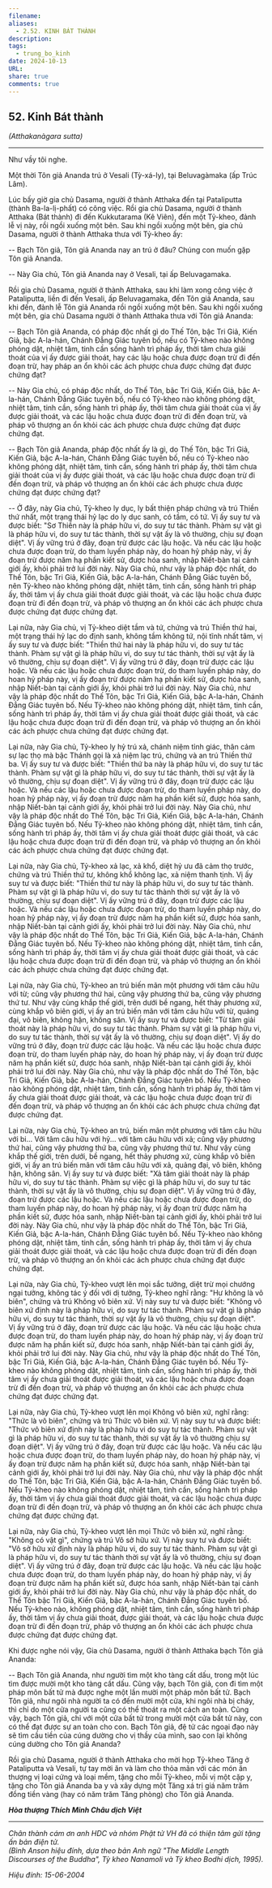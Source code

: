 ```yaml
---
filename: 
aliases:
  - 2.52. KINH BÁT THÀNH
description: 
tags:
  - trung_bo_kinh
date: 2024-10-13
URL: 
share: true
comments: true
---
```

## 52. Kinh Bát thành  
_(Atthakanàgara sutta)_

---

Như vầy tôi nghe.

Một thời Tôn giả Ananda trú ở Vesali (Tỳ-xá-ly), tại Beluvagàmaka (ấp Trúc Lâm).

Lúc bấy giờ gia chủ Dasama, người ở thành Atthaka đến tại Pataliputta (thành Ba-la-lị-phất) có công việc. Rồi gia chủ Dasama, người ở thành Atthaka (Bát thành) đi đến Kukkutarama (Kê Viên), đến một Tỷ-kheo, đảnh lễ vị này, rồi ngồi xuống một bên. Sau khi ngồi xuống một bên, gia chủ Dasama, người ở thành Atthaka thưa với Tỷ-kheo ấy:

-- Bạch Tôn giả, Tôn giả Ananda nay an trú ở đâu? Chúng con muốn gặp Tôn giả Ananda.

-- Này Gia chủ, Tôn giả Ananda nay ở Vesali, tại ấp Beluvagamaka.

Rồi gia chủ Dasama, người ở thành Atthaka, sau khi làm xong công việc ở Pataliputta, liền đi đến Vesali, ấp Beluvagamaka, đến Tôn giả Ananda, sau khi đến, đảnh lễ Tôn giả Ananda rồi ngồi xuống một bên. Sau khi ngồi xuống một bên, gia chủ Dasama người ở thành Atthaka thưa với Tôn giả Ananda:

-- Bạch Tôn giả Ananda, có pháp độc nhất gì do Thế Tôn, bậc Tri Giả, Kiến Giả, bậc A-la-hán, Chánh Ðẳng Giác tuyên bố, nếu có Tỷ-kheo nào không phóng dật, nhiệt tâm, tinh cần sống hành trì pháp ấy, thời tâm chưa giải thoát của vị ấy được giải thoát, hay các lậu hoặc chưa được đoạn trừ đi đến đoạn trừ, hay pháp an ổn khỏi các ách phược chưa được chứng đạt được chứng đạt?

-- Này Gia chủ, có pháp độc nhất, do Thế Tôn, bậc Tri Giả, Kiến Giả, bậc A-la-hán, Chánh Ðẳng Giác tuyên bố, nếu có Tỷ-kheo nào không phóng dật, nhiệt tâm, tinh cần, sống hành trì pháp ấy, thời tâm chưa giải thoát của vị ấy được giải thoát, và các lậu hoặc chưa được đoạn trừ đi đến đoạn trừ, và pháp vô thượng an ổn khỏi các ách phược chưa được chứng đạt được chứng đạt.

-- Bạch Tôn giả Ananda, pháp độc nhất ấy là gì, do Thế Tôn, bậc Tri Giả, Kiến Giả, bậc A-la-hán, Chánh Ðẳng Giác tuyên bố, nếu có Tỷ-kheo nào không phóng dật, nhiệt tâm, tinh cần, sống hành trì pháp ấy, thời tâm chưa giải thoát của vị ấy được giải thoát, và các lậu hoặc chưa được đoạn trừ đi đến đoạn trừ, và pháp vô thượng an ổn khỏi các ách phược chưa được chứng đạt được chứng đạt?

-- Ở đây, này Gia chủ, Tỷ-kheo ly dục, ly bất thiện pháp chứng và trú Thiền thứ nhất, một trạng thái hỷ lạc do ly dục sanh, có tầm, có tứ. Vị ấy suy tư và được biết: "Sơ Thiền này là pháp hữu vi, do suy tư tác thành. Phàm sự vật gì là pháp hữu vi, do suy tư tác thành, thời sự vật ấy là vô thường, chịu sự đoạn diệt". Vị ấy vững trú ở đây, đoạn trừ được các lậu hoặc. Và nếu các lậu hoặc chưa được đoạn trừ, do tham luyến pháp này, do hoan hỷ pháp này, vị ấy đoạn trừ được năm hạ phần kiết sử, được hóa sanh, nhập Niết-bàn tại cảnh giới ấy, khỏi phải trở lui đời này. Này Gia chủ, như vậy là pháp độc nhất, do Thế Tôn, bậc Tri Giả, Kiến Giả, bậc A-la-hán, Chánh Ðẳng Giác tuyên bố, nên Tỷ-kheo nào không phóng dật, nhiệt tâm, tinh cần, sống hành trì pháp ấy, thời tâm vị ấy chưa giải thoát được giải thoát, và các lậu hoặc chưa được đoạn trừ đi đến đoạn trừ, và pháp vô thượng an ổn khỏi các ách phược chưa được chứng đạt được chứng đạt.

Lại nữa, này Gia chủ, vị Tỷ-kheo diệt tầm và tứ, chứng và trú Thiền thứ hai, một trạng thái hỷ lạc do định sanh, không tầm không tứ, nội tĩnh nhất tâm, vị ấy suy tư và được biết: "Thiền thứ hai này là pháp hữu vi, do suy tư tác thành. Phàm sự vật gì là pháp hữu vi, do suy tư tác thành, thời sự vật ấy là vô thường, chịu sự đoạn diệt". Vị ấy vững trú ở đây, đoạn trừ được các lậu hoặc. Và nếu các lậu hoặc chưa được đoạn trừ, do tham luyến pháp này, do hoan hỷ pháp này, vị ấy đoạn trừ được năm hạ phần kiết sử, được hóa sanh, nhập Niết-bàn tại cảnh giới ấy, khỏi phải trở lui đời này. Này Gia chủ, như vậy là pháp độc nhất do Thế Tôn, bậc Tri Giả, Kiến Giả, bậc A-la-hán, Chánh Ðẳng Giác tuyên bố. Nếu Tỷ-kheo nào không phóng dật, nhiệt tâm, tinh cần, sống hành trì pháp ấy, thời tâm vị ấy chưa giải thoát được giải thoát, và các lậu hoặc chưa được đoạn trừ đi đến đoạn trừ, và pháp vô thượng an ổn khỏi các ách phược chưa chứng đạt được chứng đạt.

Lại nữa, này Gia chủ, Tỷ-kheo ly hỷ trú xả, chánh niệm tỉnh giác, thân cảm sự lạc thọ mà bậc Thánh gọi là xả niệm lạc trú, chứng và an trú Thiền thứ ba. Vị ấy suy tư và được biết: "Thiền thứ ba này là pháp hữu vi, do suy tư tác thành. Phàm sự vật gì là pháp hữu vi, do suy tư tác thành, thời sự vật ấy là vô thường, chịu sự đoạn diệt". Vị ấy vững trú ở đây, đoạn trừ được các lậu hoặc. Và nếu các lậu hoặc chưa được đoạn trừ, do tham luyến pháp này, do hoan hỷ pháp này, vị ấy đoạn trừ được năm hạ phần kiết sử, được hóa sanh, nhập Niết-bàn tại cảnh giới ấy, khỏi phải trở lui đời này. Này Gia chủ, như vậy là pháp độc nhất do Thế Tôn, bậc Tri Giả, Kiến Giả, bậc A-la-hán, Chánh Ðẳng Giác tuyên bố. Nếu Tỷ-kheo nào không phóng dật, nhiệt tâm, tinh cần, sống hành trì pháp ấy, thời tâm vị ấy chưa giải thoát được giải thoát, và các lậu hoặc chưa được đoạn trừ đi đến đoạn trừ, và pháp vô thượng an ổn khỏi các ách phược chưa chứng đạt được chứng đạt.

Lại nữa, này Gia chủ, Tỷ-kheo xả lạc, xả khổ, diệt hỷ ưu đã cảm thọ trước, chứng và trú Thiền thứ tư, không khổ không lạc, xả niệm thanh tịnh. Vị ấy suy tư và được biết: "Thiền thứ tư này là pháp hữu vi, do suy tư tác thành. Phàm sự vật gì là pháp hữu vi, do suy tư tác thành thời sự vật ấy là vô thường, chịu sự đoạn diệt". Vị ấy vững trú ở đây, đoạn trừ được các lậu hoặc. Và nếu các lậu hoặc chưa được đoạn trừ, do tham luyến pháp này, do hoan hỷ pháp này, vị ấy đoạn trừ được năm hạ phần kiết sử, được hóa sanh, nhập Niết-bàn tại cảnh giới ấy, khỏi phải trở lui đời này. Này Gia chủ, như vậy là pháp độc nhất do Thế Tôn, bậc Tri Giả, Kiến Giả, bậc A-la-hán, Chánh Ðẳng Giác tuyên bố. Nếu Tỷ-kheo nào không phóng dật, nhiệt tâm, tinh cần, sống hành trì pháp ấy, thời tâm vị ấy chưa giải thoát được giải thoát, và các lậu hoặc chưa được đoạn trừ đi đến đoạn trừ, và pháp vô thượng an ổn khỏi các ách phược chưa chứng đạt được chứng đạt.

Lại nữa, này Gia chủ, Tỷ-kheo an trú biến mãn một phương với tâm câu hữu với từ; cũng vậy phương thứ hai, cũng vậy phương thứ ba, cũng vậy phương thứ tư. Như vậy cùng khắp thế giới, trên dưới bề ngang, hết thảy phương xứ, cùng khắp vô biên giới, vị ấy an trú biến mãn với tâm câu hữu với từ, quảng đại, vô biên, không hận, không sân. Vị ấy suy tư và được biết: "Từ tâm giải thoát này là pháp hữu vi, do suy tư tác thành. Phàm sự vật gì là pháp hữu vi, do suy tư tác thành, thời sự vật ấy là vô thường, chịu sự đoạn diệt". Vị ấy do vững trú ở đây, đoạn trừ được các lậu hoặc. Và nếu các lậu hoặc chưa được đoạn trừ, do tham luyến pháp này, do hoan hỷ pháp này, vị ấy đoạn trừ được năm hạ phần kiết sử, được hóa sanh, nhập Niết-bàn tại cảnh giới ấy, khỏi phải trở lui đời này. Này Gia chủ, như vậy là pháp độc nhất do Thế Tôn, bậc Tri Giả, Kiến Giả, bậc A-la-hán, Chánh Ðẳng Giác tuyên bố. Nếu Tỷ-kheo nào không phóng dật, nhiệt tâm, tinh cần, sống hành trì pháp ấy, thời tâm vị ấy chưa giải thoát được giải thoát, và các lậu hoặc chưa được đoạn trừ đi đến đoạn trừ, và pháp vô thượng an ổn khỏi các ách phược chưa chứng đạt được chứng đạt.

Lại nữa, này Gia chủ, Tỷ-kheo an trú, biến mãn một phương với tâm câu hữu với bi... Với tâm câu hữu với hỷ... với tâm câu hữu với xả; cũng vậy phương thứ hai, cũng vậy phương thứ ba, cũng vậy phương thứ tư. Như vậy cùng khắp thế giới, trên dưới, bề ngang, hết thảy phương xứ, cùng khắp vô biên giới, vị ấy an trú biến mãn với tâm câu hữu với xả, quảng đại, vô biên, không hận, không sân. Vị ấy suy tư và được biết: "Xả tâm giải thoát này là pháp hữu vi, do suy tư tác thành. Phàm sự việc gì là pháp hữu vi, do suy tư tác thành, thời sự vật ấy là vô thường, chịu sự đoạn diệt". Vị ấy vững trú ở đây, đoạn trừ được các lậu hoặc. Và nếu các lậu hoặc chưa được đoạn trừ, do tham luyến pháp này, do hoan hỷ pháp này, vị ấy đoạn trừ được năm hạ phần kiết sử, được hóa sanh, nhập Niết-bàn tại cảnh giới ấy, khỏi phải trở lui đời này. Này Gia chủ, như vậy là pháp độc nhất do Thế Tôn, bậc Tri Giả, Kiến Giả, bậc A-la-hán, Chánh Ðẳng Giác tuyên bố. Nếu Tỷ-kheo nào không phóng dật, nhiệt tâm, tinh cần, sống hành trì pháp ấy, thời tâm vị ấy chưa giải thoát được giải thoát, và các lậu hoặc chưa được đoạn trừ đi đến đoạn trừ, và pháp vô thượng an ổn khỏi các ách phược chưa chứng đạt được chứng đạt.

Lại nữa, này Gia chủ, Tỷ-kheo vượt lên mọi sắc tưởng, diệt trừ mọi chướng ngại tưởng, không tác ý đối với dị tưởng, Tỷ-kheo nghĩ rằng: "Hư không là vô biên", chứng và trú Không vô biên xứ. Vị này suy tư và được biết: "Không vô biên xứ định này là pháp hữu vi, do suy tư tác thành. Phàm sự vật gì là pháp hữu vi, do suy tư tác thành, thời sự vật ấy là vô thường, chịu sự đoạn diệt". Vị ấy vững trú ở đây, đoạn trừ được các lậu hoặc. Và nếu các lậu hoặc chưa được đoạn trừ, do tham luyến pháp này, do hoan hỷ pháp này, vị ấy đoạn trừ được năm hạ phần kiết sử, được hóa sanh, nhập Niết-bàn tại cảnh giới ấy, khỏi phải trở lui đời này. Này Gia chủ, như vậy là pháp độc nhất do Thế Tôn, bậc Tri Giả, Kiến Giả, bậc A-la-hán, Chánh Ðẳng Giác tuyên bố. Nếu Tỷ-kheo nào không phóng dật, nhiệt tâm, tinh cần, sống hành trì pháp ấy, thời tâm vị ấy chưa giải thoát được giải thoát, và các lậu hoặc chưa được đoạn trừ đi đến đoạn trừ, và pháp vô thượng an ổn khỏi các ách phược chưa chứng đạt được chứng đạt.

Lại nữa, này Gia chủ, Tỷ-kheo vượt lên mọi Không vô biên xứ, nghĩ rằng: "Thức là vô biên", chứng và trú Thức vô biên xứ. Vị này suy tư và được biết: "Thức vô biên xứ định này là pháp hữu vi do suy tư tác thành. Phàm sự vật gì là pháp hữu vi, do suy tư tác thành, thời sự vật ấy là vô thường chịu sự đoạn diệt". Vị ấy vững trú ở đây, đoạn trừ được các lậu hoặc. Và nếu các lậu hoặc chưa được đoạn trừ, do tham luyến pháp này, do hoan hỷ pháp này, vị ấy đoạn trừ được năm hạ phần kiết sử, được hóa sanh, nhập Niết-bàn tại cảnh giới ấy, khỏi phải trở lui đời này. Này Gia chủ, như vậy là pháp độc nhất do Thế Tôn, bậc Tri Giả, Kiến Giả, bậc A-la-hán, Chánh Ðẳng Giác tuyên bố. Nếu Tỷ-kheo nào không phóng dật, nhiệt tâm, tinh cần, sống hành trì pháp ấy, thời tâm vị ấy chưa giải thoát được giải thoát, và các lậu hoặc chưa được đoạn trừ đi đến đoạn trừ, và pháp vô thượng an ổn khỏi các ách phược chưa chứng đạt được chứng đạt.

Lại nữa, này Gia chủ, Tỷ-kheo vượt lên mọi Thức vô biên xứ, nghĩ rằng: "Không có vật gì", chứng và trú Vô sở hữu xứ. Vị này suy tư và được biết: "Vô sở hữu xứ định này là pháp hữu vi, do suy tư tác thành. Phàm sự vật gì là pháp hữu vi, do suy tư tác thành thời sự vật ấy là vô thường, chịu sự đoạn diệt". Vị ấy vững trú ở đây, đoạn trừ được các lậu hoặc. Và nếu các lậu hoặc chưa được đoạn trừ, do tham luyến pháp này, do hoan hỷ pháp này, vị ấy đoạn trừ được năm hạ phần kiết sử, được hóa sanh, nhập Niết-bàn tại cảnh giới ấy, khỏi phải trở lui đời này. Này Gia chủ, như vậy là pháp độc nhất, do Thế Tôn bậc Tri Giả, Kiến Giả, bậc A-la-hán, Chánh Ðẳng Giác tuyên bố. Nếu Tỷ-kheo nào, không phóng dật, nhiệt tâm, tinh cần, sống hành trì pháp ấy, thời tâm vị ấy chưa giải thoát, được giải thoát, và các lậu hoặc chưa được đoạn trừ đi đến đoạn trừ, pháp vô thượng an ổn khỏi các ách phược chưa được chứng đạt được chứng đạt.

Khi được nghe nói vậy, Gia chủ Dasama, người ở thành Atthaka bạch Tôn giả Ananda:

-- Bạch Tôn giả Ananda, như người tìm một kho tàng cất dấu, trong một lúc tìm được mười một kho tàng cất dấu. Cũng vậy, bạch Tôn giả, con đi tìm một pháp môn bất tử mà được nghe một lần mười một pháp môn bất tử. Bạch Tôn giả, như ngôi nhà người ta có đến mười một cửa, khi ngôi nhà bị cháy, thì chỉ do một cửa người ta cũng có thể thoát ra một cách an toàn. Cũng vậy, bạch Tôn giả, chỉ với một cửa bất tử trong mười một cửa bất tử này, con có thể đạt được sự an toàn cho con. Bạch Tôn giả, đệ tử các ngoại đạo này sẽ tìm cầu tiền của cúng dường cho vị thầy của mình, sao con lại không cúng dường cho Tôn giả Ananda?

Rồi gia chủ Dasama, người ở thành Atthaka cho mời họp Tỷ-kheo Tăng ở Pataliputta và Vesali, tự tay mời ăn và làm cho thỏa mãn với các món ăn thượng vị loại cứng và loại mềm, tặng cho mỗi Tỷ-kheo, mỗi vị một cặp y, tặng cho Tôn giả Ananda ba y và xây dựng một Tăng xá trị giá năm trăm đồng tiền vàng (hay có năm trăm Tăng phòng) cho Tôn giả Ananda.

**_Hòa thượng Thích Minh Châu dịch Việt_**

---

_Chân thành cám ơn anh HDC và nhóm Phật tử VH đã có thiện tâm gửi tặng ấn bản điện tử.  
(Bình Anson hiệu đính, dựa theo bản Anh ngữ "The Middle Length Discourses of the Buddha", Tỳ kheo Nanamoli và Tỳ kheo Bodhi dịch, 1995)._

_Hiệu đính: 15-06-2004_